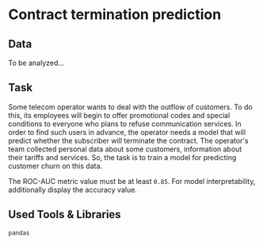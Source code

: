 # Contract termination prediction

## Data

To be analyzed...

## Task

Some telecom operator wants to deal with the outflow of customers. To do this, its employees will begin to offer promotional codes and special conditions to everyone who plans to refuse communication services. In order to find such users in advance, the operator needs a model that will predict whether the subscriber will terminate the contract. The operator's team collected personal data about some customers, information about their tariffs and services. So, the task is to train a model for predicting customer churn on this data.

The ROC-AUC metric value must be at least `0.85`. For model interpretability, additionally display the accuracy value.

## Used Tools & Libraries
`pandas`
